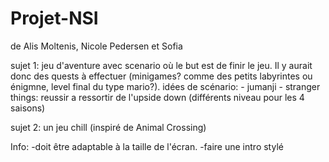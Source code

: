 # Projet-NSI
de Alis Moltenis, Nicole Pedersen et Sofia

sujet 1: jeu d'aventure avec scenario où le but est de finir le jeu. Il y aurait donc des quests à effectuer (minigames? comme des petits labyrintes ou énigmne, level final du type mario?).
  idées de scénario:
      - jumanji
      - stranger things: reussir a ressortir de l'upside down (différents niveau pour les 4 saisons)
      
sujet 2: un jeu chill (inspiré de Animal Crossing)

Info: 
-doit être adaptable à la taille de l'écran.
-faire une intro stylé
